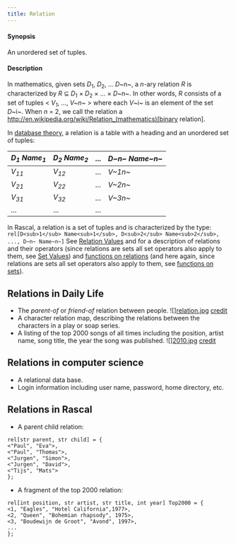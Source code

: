 ```yaml
---
title: Relation
---
```


#### Synopsis

An unordered set of tuples.

#### Description

In mathematics, given sets _D_<sub>1</sub>, _D_<sub>2</sub>, ... _D_~n~, a
_n_-ary relation _R_ is characterized by _R_ &subseteq;  _D_<sub>1</sub> &times; _D_<sub>2</sub> &times; ... &times; _D_~n~.
In other words, _R_ consists of a set of tuples < _V<sub>1</sub>_, ..., _V~n~_ > where each _V_~i~ is an element of
the set _D_~i~. When _n_ = 2, we call the relation a http://en.wikipedia.org/wiki/Relation_(mathematics)[binary relation].

In [database theory](http://en.wikipedia.org/wiki/Relational_algebra), a relation is a table with a heading and an unordered set of tuples:

| _D<sub>1</sub> Name<sub>1</sub>_ | _D<sub>2</sub> Name<sub>2</sub>_ | ... | _D~n~ Name~n~_ |
| --- | --- | --- | --- |
| _V<sub>11</sub>_        | _V<sub>12</sub>_        | ... | _V~1n~_        |
| _V<sub>21</sub>_        | _V<sub>22</sub>_        | ... | _V~2n~_         |
| _V<sub>31</sub>_        | _V<sub>32</sub>_        | ... | _V~3n~_         |
| ...            | ...            | ... |                




In Rascal, a relation is a set of tuples and is characterized by the type:
`rel[D<sub>1</sub> Name<sub>1</sub>, D<sub>2</sub> Name<sub>2</sub>, ..., D~n~ Name~n~]` 
See [Relation Values](../../Rascal/Expressions/Values/Relation) and  for a description of relations and their operators
(since relations are sets all set operators also apply to them, see [Set Values](../../Rascal/Expressions/Values/Set))
and [functions on relations](../../Library/Relation.md)
(and here again, since relations are sets all set operators also apply to them, 
see [functions on sets](../../Library/Set.md)).


## Relations in Daily Life

*  The _parent-of_ or _friend-of_ relation between people.
   ![][relation.jpg](/assets/Rascalopedia/Relation/char-relation.jpg)
   [credit](http://www.translatedmemories.com/bookpgs/Pg10-11CharRelation.jpg)
*  A character relation map, describing the relations between the characters in a play or soap series.
*  A listing of the top 2000 songs of all times including the position, artist name, song title, the year the song was published.
   ![][2010.jpg](/assets/Rascalopedia/Relation/top2000-2010.jpg)
   [credit](http://top2011.radio2.nl/lijst/2010)


## Relations in computer science

*  A relational data base.
*  Login information including user name, password, home directory, etc.


## Relations in Rascal

*  A parent child relation:
```rascal
rel[str parent, str child] = {
<"Paul", "Eva">,
<"Paul", "Thomas">,
<"Jurgen", "Simon">,
<"Jurgen", "David">,
<"Tijs", "Mats">
};
```
*  A fragment of the top 2000 relation:
```rascal
rel[int position, str artist, str title, int year] Top2000 = {
<1, "Eagles", "Hotel California",1977>,
<2, "Queen", "Bohemian rhapsody", 1975>,
<3, "Boudewijn de Groot", "Avond", 1997>,
...
};
```


